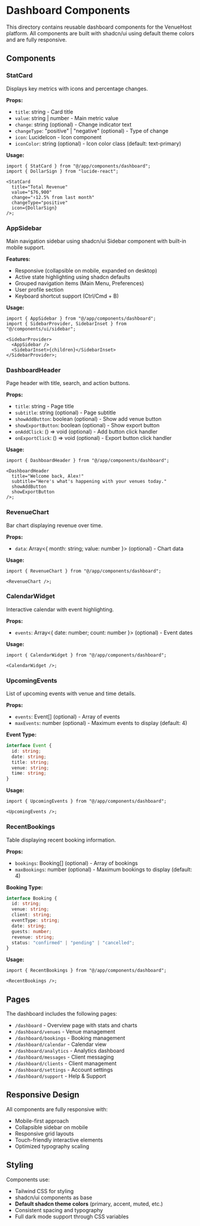 # Dashboard Components

This directory contains reusable dashboard components for the VenueHost platform. All components are built with shadcn/ui using default theme colors and are fully responsive.

## Components

### StatCard

Displays key metrics with icons and percentage changes.

**Props:**

- `title`: string - Card title
- `value`: string | number - Main metric value
- `change`: string (optional) - Change indicator text
- `changeType`: "positive" | "negative" (optional) - Type of change
- `icon`: LucideIcon - Icon component
- `iconColor`: string (optional) - Icon color class (default: text-primary)

**Usage:**

```tsx
import { StatCard } from "@/app/components/dashboard";
import { DollarSign } from "lucide-react";

<StatCard
  title="Total Revenue"
  value="$76,900"
  change="↑12.5% from last month"
  changeType="positive"
  icon={DollarSign}
/>;
```

### AppSidebar

Main navigation sidebar using shadcn/ui Sidebar component with built-in mobile support.

**Features:**

- Responsive (collapsible on mobile, expanded on desktop)
- Active state highlighting using shadcn defaults
- Grouped navigation items (Main Menu, Preferences)
- User profile section
- Keyboard shortcut support (Ctrl/Cmd + B)

**Usage:**

```tsx
import { AppSidebar } from "@/app/components/dashboard";
import { SidebarProvider, SidebarInset } from "@/components/ui/sidebar";

<SidebarProvider>
  <AppSidebar />
  <SidebarInset>{children}</SidebarInset>
</SidebarProvider>;
```

### DashboardHeader

Page header with title, search, and action buttons.

**Props:**

- `title`: string - Page title
- `subtitle`: string (optional) - Page subtitle
- `showAddButton`: boolean (optional) - Show add venue button
- `showExportButton`: boolean (optional) - Show export button
- `onAddClick`: () => void (optional) - Add button click handler
- `onExportClick`: () => void (optional) - Export button click handler

**Usage:**

```tsx
import { DashboardHeader } from "@/app/components/dashboard";

<DashboardHeader
  title="Welcome back, Alex!"
  subtitle="Here's what's happening with your venues today."
  showAddButton
  showExportButton
/>;
```

### RevenueChart

Bar chart displaying revenue over time.

**Props:**

- `data`: Array<{ month: string; value: number }> (optional) - Chart data

**Usage:**

```tsx
import { RevenueChart } from "@/app/components/dashboard";

<RevenueChart />;
```

### CalendarWidget

Interactive calendar with event highlighting.

**Props:**

- `events`: Array<{ date: number; count: number }> (optional) - Event dates

**Usage:**

```tsx
import { CalendarWidget } from "@/app/components/dashboard";

<CalendarWidget />;
```

### UpcomingEvents

List of upcoming events with venue and time details.

**Props:**

- `events`: Event[] (optional) - Array of events
- `maxEvents`: number (optional) - Maximum events to display (default: 4)

**Event Type:**

```typescript
interface Event {
  id: string;
  date: string;
  title: string;
  venue: string;
  time: string;
}
```

**Usage:**

```tsx
import { UpcomingEvents } from "@/app/components/dashboard";

<UpcomingEvents />;
```

### RecentBookings

Table displaying recent booking information.

**Props:**

- `bookings`: Booking[] (optional) - Array of bookings
- `maxBookings`: number (optional) - Maximum bookings to display (default: 4)

**Booking Type:**

```typescript
interface Booking {
  id: string;
  venue: string;
  client: string;
  eventType: string;
  date: string;
  guests: number;
  revenue: string;
  status: "confirmed" | "pending" | "cancelled";
}
```

**Usage:**

```tsx
import { RecentBookings } from "@/app/components/dashboard";

<RecentBookings />;
```

## Pages

The dashboard includes the following pages:

- `/dashboard` - Overview page with stats and charts
- `/dashboard/venues` - Venue management
- `/dashboard/bookings` - Booking management
- `/dashboard/calendar` - Calendar view
- `/dashboard/analytics` - Analytics dashboard
- `/dashboard/messages` - Client messaging
- `/dashboard/clients` - Client management
- `/dashboard/settings` - Account settings
- `/dashboard/support` - Help & Support

## Responsive Design

All components are fully responsive with:

- Mobile-first approach
- Collapsible sidebar on mobile
- Responsive grid layouts
- Touch-friendly interactive elements
- Optimized typography scaling

## Styling

Components use:

- Tailwind CSS for styling
- shadcn/ui components as base
- **Default shadcn theme colors** (primary, accent, muted, etc.)
- Consistent spacing and typography
- Full dark mode support through CSS variables
